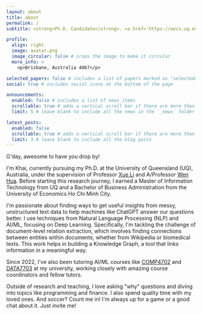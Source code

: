 ```yaml
---
layout: about
title: about
permalink: /
subtitle: <strong>Ph.D. Candidate</strong>. <a href='https://eecs.uq.edu.au/'>EECS @ UQ, Australia</a>. Powered by coffee 🍵.

profile:
  align: right
  image: avatar.png
  image_circular: false # crops the image to make it circular
  more_info: >
    <p>Brisbane, Australia 4067</p>

selected_papers: false # includes a list of papers marked as "selected={true}"
social: true # includes social icons at the bottom of the page

announcements:
  enabled: false # includes a list of news items
  scrollable: true # adds a vertical scroll bar if there are more than 3 news items
  limit: 5 # leave blank to include all the news in the `_news` folder

latest_posts:
  enabled: false
  scrollable: true # adds a vertical scroll bar if there are more than 3 new posts items
  limit: 3 # leave blank to include all the blog posts
---
```

G'day, awesome to have you drop by!

I'm Khai, currently pursuing my Ph.D. at the University of Queensland (UQ), Australia, under the supervision of Professor [Xue Li](https://about.uq.edu.au/experts/973) and A/Professor [Wen Hua](https://web.comp.polyu.edu.hk/wenhua/). Before starting this research journey, I earned a Master of Information Technology from UQ and a Bachelor of Business Administration from the University of Economics Ho Chi Minh City.

I'm passionate about finding ways to get useful insights from messy, unstructured text data to help machines like ChatGPT answer our questions better. I use techniques from Natural Language Processing (NLP) and AI/ML, focusing on Deep Learning. Specifically, I'm tackling the challenge of document-level relation extraction, which involves finding connections between entities within documents, whether from Wikipedia or biomedical texts. This work helps in building a Knowledge Graph, a tool that links information in a meaningful way.

Since 2022, I've also been tutoring AI/ML courses like [COMP4702](https://my.uq.edu.au/programs-courses/course.html?course_code=comp4702) and [DATA7703](https://my.uq.edu.au/programs-courses/course.html?course_code=data7703) at my university, working closely with amazing course coordinators and fellow tutors.

Outside of research and teaching, I love asking "why" questions and diving into topics like programming and finance. I also spend quality time with my loved ones. And soccer? Count me in! I'm always up for a game or a good chat about it. Just invite me!